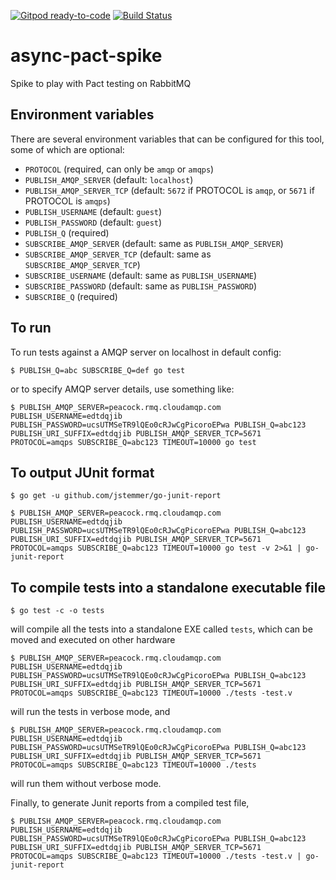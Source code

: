 [![Gitpod ready-to-code](https://img.shields.io/badge/Gitpod-ready--to--code-blue?logo=gitpod)](https://gitpod.io/#https://github.com/monch1962/async-pact-spike)
[![Build Status](https://dev.azure.com/monch1962/monch1962/_apis/build/status/monch1962.async-pact-spike?branchName=master)](https://dev.azure.com/monch1962/monch1962/_build/latest?definitionId=13&branchName=master)

# async-pact-spike
Spike to play with Pact testing on RabbitMQ

## Environment variables

There are several environment variables that can be configured for this tool, some of which are optional:
- `PROTOCOL` (required, can only be `amqp` or `amqps`)
- `PUBLISH_AMQP_SERVER` (default: `localhost`)
- `PUBLISH_AMQP_SERVER_TCP` (default: `5672` if PROTOCOL is `amqp`, or `5671` if PROTOCOL is `amqps`)
- `PUBLISH_USERNAME` (default: `guest`)
- `PUBLISH_PASSWORD` (default: `guest`)
- `PUBLISH_Q` (required)
- `SUBSCRIBE_AMQP_SERVER` (default: same as `PUBLISH_AMQP_SERVER`)
- `SUBSCRIBE_AMQP_SERVER_TCP` (default: same as `SUBSCRIBE_AMQP_SERVER_TCP`)
- `SUBSCRIBE_USERNAME` (default: same as `PUBLISH_USERNAME`)
- `SUBSCRIBE_PASSWORD` (default: same as `PUBLISH_PASSWORD`)
- `SUBSCRIBE_Q` (required)

## To run
To run tests against a AMQP server on localhost in default config:

`$ PUBLISH_Q=abc SUBSCRIBE_Q=def go test`

or to specify AMQP server details, use something like:

`$ PUBLISH_AMQP_SERVER=peacock.rmq.cloudamqp.com PUBLISH_USERNAME=edtdqjib PUBLISH_PASSWORD=ucsUTMSeTR9lQEo0cRJwCgPicoroEPwa PUBLISH_Q=abc123 PUBLISH_URI_SUFFIX=edtdqjib PUBLISH_AMQP_SERVER_TCP=5671 PROTOCOL=amqps SUBSCRIBE_Q=abc123 TIMEOUT=10000 go test`

## To output JUnit format

`$ go get -u github.com/jstemmer/go-junit-report`

`$ PUBLISH_AMQP_SERVER=peacock.rmq.cloudamqp.com PUBLISH_USERNAME=edtdqjib PUBLISH_PASSWORD=ucsUTMSeTR9lQEo0cRJwCgPicoroEPwa PUBLISH_Q=abc123 PUBLISH_URI_SUFFIX=edtdqjib PUBLISH_AMQP_SERVER_TCP=5671 PROTOCOL=amqps SUBSCRIBE_Q=abc123 TIMEOUT=10000 go test -v 2>&1 | go-junit-report`

## To compile tests into a standalone executable file

`$ go test -c -o tests`

will compile all the tests into a standalone EXE called `tests`, which can be moved and executed on other hardware

`$ PUBLISH_AMQP_SERVER=peacock.rmq.cloudamqp.com PUBLISH_USERNAME=edtdqjib PUBLISH_PASSWORD=ucsUTMSeTR9lQEo0cRJwCgPicoroEPwa PUBLISH_Q=abc123 PUBLISH_URI_SUFFIX=edtdqjib PUBLISH_AMQP_SERVER_TCP=5671 PROTOCOL=amqps SUBSCRIBE_Q=abc123 TIMEOUT=10000 ./tests -test.v` 

will run the tests in verbose mode, and 

`$ PUBLISH_AMQP_SERVER=peacock.rmq.cloudamqp.com PUBLISH_USERNAME=edtdqjib PUBLISH_PASSWORD=ucsUTMSeTR9lQEo0cRJwCgPicoroEPwa PUBLISH_Q=abc123 PUBLISH_URI_SUFFIX=edtdqjib PUBLISH_AMQP_SERVER_TCP=5671 PROTOCOL=amqps SUBSCRIBE_Q=abc123 TIMEOUT=10000 ./tests` 

will run them without verbose mode.

Finally, to generate Junit reports from a compiled test file, 

`$ PUBLISH_AMQP_SERVER=peacock.rmq.cloudamqp.com PUBLISH_USERNAME=edtdqjib PUBLISH_PASSWORD=ucsUTMSeTR9lQEo0cRJwCgPicoroEPwa PUBLISH_Q=abc123 PUBLISH_URI_SUFFIX=edtdqjib PUBLISH_AMQP_SERVER_TCP=5671 PROTOCOL=amqps SUBSCRIBE_Q=abc123 TIMEOUT=10000 ./tests -test.v | go-junit-report`